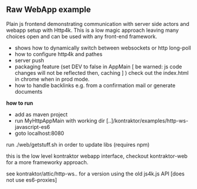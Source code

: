 ## Raw WebApp example

Plain js frontend demonstrating communication with server side actors and webapp setup with Http4k.
This is a low magic approach leaving many choices open and can be used with any front-end framework.

* shows how to dynamically switch between websockets or http long-poll
* how to configure http4k and pathes
* server push
* packaging feature (set DEV to false in AppMain [ be warned: js code changes will not be reflected then, caching ] )
check out the index.html in chrome when in prod mode.
* how to handle backlinks e.g. from a confirmation mail or generate documents

**how to run**

* add as maven project
* run MyHttpAppMain with working dir [..]/kontraktor/examples/http-ws-javascript-es6
* goto localhost:8080

run ./web/getstuff.sh in order to update libs (requires npm)

this is the low level kontraktor webapp interface, checkout kontraktor-web for a more frameworky approach.

see kontraktor/attic/http-ws.. for a version using the old js4k.js API [does not use es6-proxies]